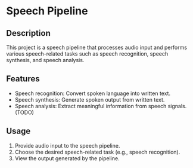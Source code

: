# Speech Pipeline

## Description
This project is a speech pipeline that processes audio input and performs various speech-related tasks such as speech recognition, speech synthesis, and speech analysis.

## Features
- Speech recognition: Convert spoken language into written text.
- Speech synthesis: Generate spoken output from written text.
- Speech analysis: Extract meaningful information from speech signals. (TODO)

## Usage
1. Provide audio input to the speech pipeline.
2. Choose the desired speech-related task (e.g., speech recognition).
3. View the output generated by the pipeline.


